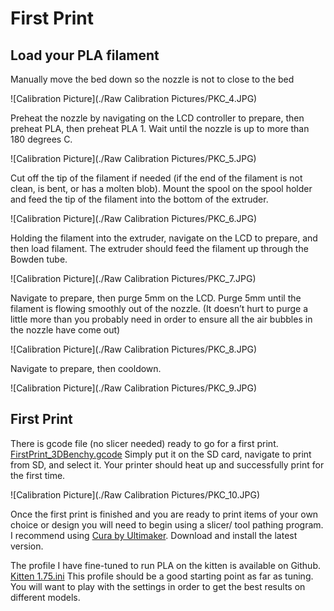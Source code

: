 # First Print

## Load your PLA filament

Manually move the bed down so the nozzle is not to close to the bed

![Calibration Picture](./Raw Calibration Pictures/PKC_4.JPG)

Preheat the nozzle by navigating on the LCD controller to prepare, then preheat PLA, then preheat PLA 1. Wait until the nozzle is up to more than 180 degrees C.

![Calibration Picture](./Raw Calibration Pictures/PKC_5.JPG)

Cut off the tip of the filament if needed (if the end of the filament is not clean, is bent, or has a molten blob).  Mount the spool on the spool holder and feed the tip of the filament into the bottom of the extruder.

![Calibration Picture](./Raw Calibration Pictures/PKC_6.JPG)

Holding the filament into the extruder, navigate on the LCD to prepare, and then load filament. The extruder should feed the filament up through the Bowden tube.

![Calibration Picture](./Raw Calibration Pictures/PKC_7.JPG)

Navigate to prepare, then purge 5mm on the LCD. Purge 5mm until the filament is flowing smoothly out of the nozzle. (It doesn’t hurt to purge a little more than you probably need  in order to ensure all the air bubbles in the nozzle have come out)

![Calibration Picture](./Raw Calibration Pictures/PKC_8.JPG)

Navigate to prepare, then cooldown.

![Calibration Picture](./Raw Calibration Pictures/PKC_9.JPG)



## First Print

There is gcode file (no slicer needed) ready to go for a first print. [FirstPrint_3DBenchy.gcode](https://github.com/woolfepr/Printer-Kitten/blob/master/Assembly%20Instructions/First%20Print/FirstPrint_3DBenchy.gcode) Simply put it on the SD card, navigate to print from SD, and select it. Your printer should heat up and successfully print for the first time.

![Calibration Picture](./Raw Calibration Pictures/PKC_10.JPG)

Once the first print is finished and you are ready to print items of your own choice or design you will need to begin using a slicer/ tool pathing program. I recommend using [Cura by Ultimaker](https://ultimaker.com/en/products/cura-software). Download and install the latest version.

The profile I have fine-tuned to run PLA on the kitten is available on Github. [Kitten 1.75.ini](https://github.com/woolfepr/Printer-Kitten/blob/master/Software/Cura%20Profile/Kitten%201.75.ini)  This profile should be a good starting point as far as tuning. You will want to play with the settings in order to get the best results on different models.
